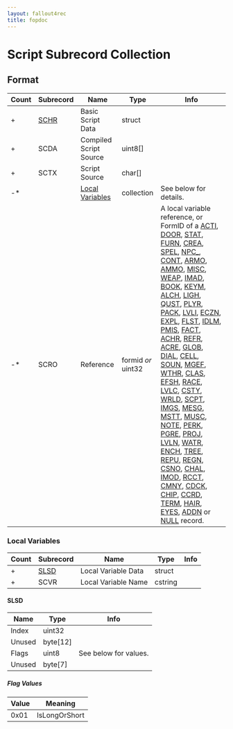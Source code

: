```yaml
---
layout: fallout4rec
title: fopdoc
---
```

# Script Subrecord Collection

## Format

Count | Subrecord | Name | Type | Info
------|-------|------|------|-----
+ | [SCHR](SCHR.md) | Basic Script Data | struct |
+ | SCDA | Compiled Script Source | uint8[] |
+ | SCTX | Script Source | char[] |
-* | | [Local Variables](#local-variables) | collection | See below for details.
-* | SCRO | Reference | formid *or* uint32 | A local variable reference, or FormID of a [ACTI](../ACTI.md), [DOOR](../DOOR.md), [STAT](../STAT.md), [FURN](../FURN.md), [CREA](../CREA.md), [SPEL](../SPEL.md), [NPC_](../NPC_.md), [CONT](../CONT.md), [ARMO](../ARMO.md), [AMMO](../AMMO.md), [MISC](../MISC.md), [WEAP](../WEAP.md), [IMAD](../IMAD.md), [BOOK](../BOOK.md), [KEYM](../KEYM.md), [ALCH](../ALCH.md), [LIGH](../LIGH.md), [QUST](../QUST.md), [PLYR](../PLYR.md), [PACK](../PACK.md), [LVLI](../LVLI.md), [ECZN](../ECZN.md), [EXPL](../EXPL.md), [FLST](../FLST.md), [IDLM](../IDLM.md), [PMIS](../PMIS.md), [FACT](../FACT.md), [ACHR](../ACHR.md), [REFR](../REFR.md), [ACRE](../ACRE.md), [GLOB](../GLOB.md), [DIAL](../DIAL.md), [CELL](../CELL.md), [SOUN](../SOUN.md), [MGEF](../MGEF.md), [WTHR](../WTHR.md), [CLAS](../CLAS.md), [EFSH](../EFSH.md), [RACE](../RACE.md), [LVLC](../LVLC.md), [CSTY](../CSTY.md), [WRLD](../WRLD.md), [SCPT](../SCPT.md), [IMGS](../IMGS.md), [MESG](../MESG.md), [MSTT](../MSTT.md), [MUSC](../MUSC.md), [NOTE](../NOTE.md), [PERK](../PERK.md), [PGRE](../PGRE.md), [PROJ](../PROJ.md), [LVLN](../LVLN.md), [WATR](../WATR.md), [ENCH](../ENCH.md), [TREE](../TREE.md), [REPU](../REPU.md), [REGN](../REGN.md), [CSNO](../CSNO.md), [CHAL](../CHAL.md), [IMOD](../IMOD.md), [RCCT](../RCCT.md), [CMNY](../CMNY.md), [CDCK](../CDCK.md), [CHIP](../CHIP.md), [CCRD](../CCRD.md), [TERM](../TERM.md), [HAIR](../HAIR.md), [EYES](../EYES.md), [ADDN](../ADDN.md) or [NULL](../NULL.md) record.

### Local Variables


Count | Subrecord | Name | Type | Info
------|-------|------|------|-----
+ | [SLSD](#slsd) | Local Variable Data | struct |
+ | SCVR | Local Variable Name | cstring |

#### SLSD

Name | Type | Info
-----|------|-----
Index | uint32 |
Unused | byte[12] |
Flags | uint8 | See below for values.
Unused | byte[7] |

##### Flag Values

Value | Meaning
------|--------
0x01 | IsLongOrShort
